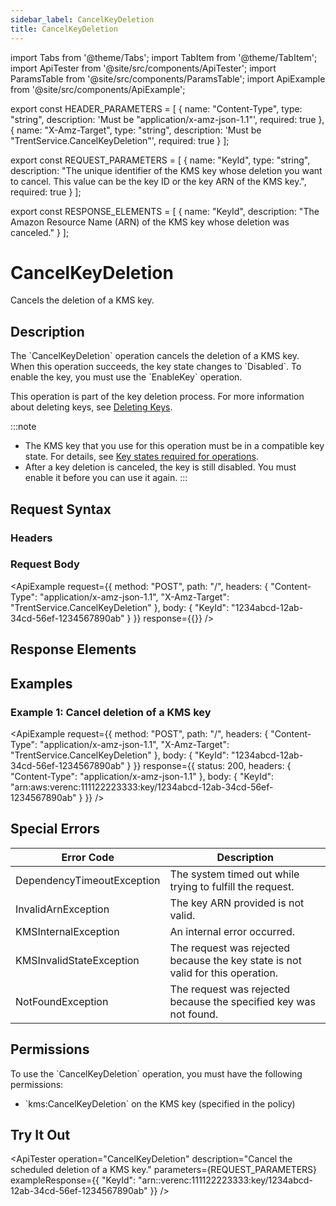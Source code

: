 ```yaml
---
sidebar_label: CancelKeyDeletion
title: CancelKeyDeletion
---
```


import Tabs from '@theme/Tabs';
import TabItem from '@theme/TabItem';
import ApiTester from '@site/src/components/ApiTester';
import ParamsTable from '@site/src/components/ParamsTable';
import ApiExample from '@site/src/components/ApiExample';

export const HEADER_PARAMETERS = [
  {
    name: "Content-Type",
    type: "string",
    description: 'Must be "application/x-amz-json-1.1"',
    required: true
  },
  {
    name: "X-Amz-Target",
    type: "string", 
    description: 'Must be "TrentService.CancelKeyDeletion"',
    required: true
  }
];

export const REQUEST_PARAMETERS = [
  {
    name: "KeyId",
    type: "string",
    description: "The unique identifier of the KMS key whose deletion you want to cancel. This value can be the key ID or the key ARN of the KMS key.",
    required: true
  }
];

export const RESPONSE_ELEMENTS = [
  {
    name: "KeyId",
    description: "The Amazon Resource Name (ARN) of the KMS key whose deletion was canceled."
  }
];

# CancelKeyDeletion

Cancels the deletion of a KMS key.

## Description

The \`CancelKeyDeletion\` operation cancels the deletion of a KMS key. When this operation succeeds, the key state changes to \`Disabled\`. To enable the key, you must use the \`EnableKey\` operation.

This operation is part of the key deletion process. For more information about deleting keys, see [Deleting Keys](/docs/api/q-kms/user-manual/deleting-keys).

:::note
- The KMS key that you use for this operation must be in a compatible key state. For details, see [Key states required for operations](/docs/api/q-kms/user-manual/key-states).
- After a key deletion is canceled, the key is still disabled. You must enable it before you can use it again.
:::

## Request Syntax

### Headers

<ParamsTable parameters={HEADER_PARAMETERS} />

### Request Body

<ParamsTable parameters={REQUEST_PARAMETERS} />

<ApiExample
  request={{
    method: "POST",
    path: "/",
    headers: {
      "Content-Type": "application/x-amz-json-1.1",
      "X-Amz-Target": "TrentService.CancelKeyDeletion"
    },
    body: {
      "KeyId": "1234abcd-12ab-34cd-56ef-1234567890ab"
    }
  }}
  response={{}}
/>

## Response Elements

<ParamsTable responseElements={RESPONSE_ELEMENTS} type="response" />

## Examples

### Example 1: Cancel deletion of a KMS key

<ApiExample
  request={{
    method: "POST",
    path: "/",
    headers: {
      "Content-Type": "application/x-amz-json-1.1",
      "X-Amz-Target": "TrentService.CancelKeyDeletion"
    },
    body: {
      "KeyId": "1234abcd-12ab-34cd-56ef-1234567890ab"
    }
  }}
  response={{
    status: 200,
    headers: {
      "Content-Type": "application/x-amz-json-1.1"
    },
    body: {
      "KeyId": "arn:aws:verenc:111122223333:key/1234abcd-12ab-34cd-56ef-1234567890ab"
    }
  }}
/>

## Special Errors

| Error Code | Description |
|------------|-------------|
| DependencyTimeoutException | The system timed out while trying to fulfill the request. |
| InvalidArnException | The key ARN provided is not valid. |
| KMSInternalException | An internal error occurred. |
| KMSInvalidStateException | The request was rejected because the key state is not valid for this operation. |
| NotFoundException | The request was rejected because the specified key was not found. |

## Permissions

To use the \`CancelKeyDeletion\` operation, you must have the following permissions:
- \`kms:CancelKeyDeletion\` on the KMS key (specified in the policy)

## Try It Out

<ApiTester
  operation="CancelKeyDeletion"
  description="Cancel the scheduled deletion of a KMS key."
  parameters={REQUEST_PARAMETERS}
  exampleResponse={{
    "KeyId": "arn::verenc:111122223333:key/1234abcd-12ab-34cd-56ef-1234567890ab"
  }}
/> 